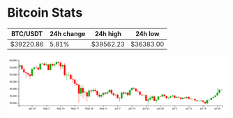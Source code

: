 # Bitcoin Stats

BTC/USDT|24h change|24h high|24h low|
|---|---|---|---|
|$39220.86|5.81%|$39562.23|$36383.00|

<img src="./chart.svg">
